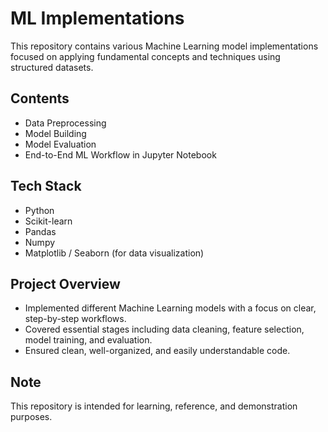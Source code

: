  # ML Implementations

This repository contains various Machine Learning model implementations focused on applying fundamental concepts and techniques using structured datasets.

## Contents
- Data Preprocessing
- Model Building
- Model Evaluation
- End-to-End ML Workflow in Jupyter Notebook

## Tech Stack
- Python  
- Scikit-learn  
- Pandas  
- Numpy  
- Matplotlib / Seaborn (for data visualization)

## Project Overview
- Implemented different Machine Learning models with a focus on clear, step-by-step workflows.  
- Covered essential stages including data cleaning, feature selection, model training, and evaluation.  
- Ensured clean, well-organized, and easily understandable code.

## Note
This repository is intended for learning, reference, and demonstration purposes.

